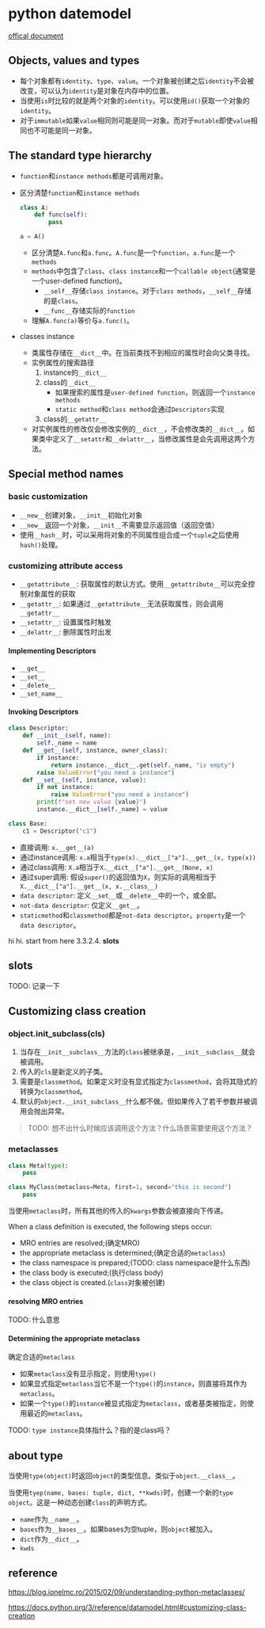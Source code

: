 # python datemodel

[offical document](https://docs.python.org/3/reference/datamodel.html)

## Objects, values and types
- 每个对象都有`identity`、`type`、`value`。一个对象被创建之后`identity`不会被改变，可以认为`identity`是对象在内存中的位置。
- 当使用`is`时比较的就是两个对象的`identity`。可以使用`id()`获取一个对象的`identity`。
- 对于`immutable`如果`value`相同则可能是同一对象。而对于`mutable`即使`value`相同也不可能是同一对象。

## The standard type hierarchy

- `function`和`instance methods`都是可调用对象。
- 区分清楚`function`和`instance methods`

	```py
	class A:
		def func(self):
			pass

	a = A()
	```
	- 区分清楚`A.func`和`a.func`。`A.func`是一个`function`，`a.func`是一个`methods`
	- `methods`中包含了`class`、`class instance`和一个`callable object`(通常是一个user-defined function)。
		- `__self__`存储`class instance`。对于`class methods`，`__self__`存储的是`class`。
		- `__func__`存储实际的`function`
	- 理解`A.func(a)`等价与`a.func()`。
- classes instance
	- 类属性存储在`__dict__`中。在当前类找不到相应的属性时会向父类寻找。
	- 实例属性的搜索路径
		1. instance的`__dict__`
		2. class的`__dict__`
			- 如果搜索的属性是`user-defined function`，则返回一个`instance methods`
			- `static method`和`class method`会通过`Descriptors`实现
		3. class的`__getattr__`
	- 对实例属性的修改仅会修改实例的`__dict__`，不会修改类的`__dict__`。如果类中定义了`__setattr`和`__delattr__`，当修改属性是会先调用这两个方法。

## Special method names

### basic customization
- `__new__`创建对象，`__init__`初始化对象
- `__new__`返回一个对象，`__init__`不需要显示返回值（返回空值）
- 使用`__hash__`时，可以采用将对象的不同属性组合成一个`tuple`之后使用`hash()`处理。

### customizing attribute access

- `__getattribute__`: 获取属性的默认方式。使用`__getattribute__`可以完全控制对象属性的获取
- `__getattr__`: 如果通过`__getattribute__`无法获取属性，则会调用`__getattr__`
- `__setattr__`: 设置属性时触发
- `__delattr__`: 删除属性时出发

#### Implementing Descriptors

- `__get__`
- `__set__`
- `__delete__`
- `__set_name__`

#### Invoking Descriptors

```py
class Descriptor:
    def __init__(self, name):
        self._name = name
    def __get__(self, instance, owner_class):
        if instance:
            return instance.__dict__.get(self._name, "is empty")
        raise ValueError("you need a instance")
    def __set__(self, instance, value):
        if not instance:
            raise ValueError("you need a instance")
        print(f"set new value {value}")
        instance.__dict__[self._name] = value

class Base:
    c1 = Descriptor("c1")
```

- 直接调用: `x.__get__(a)`
- 通过instance调用: `x.a`相当于`type(x).__dict__["a"].__get__(x, type(x))`
- 通过class调用: `X.a`相当于`X.__dict__["a"].__get__(None, x)`
- 通过super调用: 假设`super()`的返回值为`X`，则实际的调用相当于`X.__dict__["a"].__get__(x, x.__class__)`
- `data descriptor`: 定义`__set__`或`__delete__`中的一个，或全部。
- `not-data descriptor`: 仅定义`__get__`。
- `staticmethod`和`classmethod`都是`not-data descriptor`。`property`是一个`data descriptor`。

hi hi. start from here
3.3.2.4. __slots__

## __slots__
TODO: 记录一下

## Customizing class creation

### object.__init_subclass__(cls)

1. 当存在`__init__subclass__`方法的`class`被继承是，`__init__subclass__`就会被调用。
2. 传入的`cls`是新定义的子类。
3. 需要是`classmethod`。如果定义时没有显式指定为`classmethod`，会将其隐式的转换为`classmethod`。
4. 默认的`object.__init_subclass__`什么都不做。但如果传入了若干参数并被调用会抛出异常。

> TODO: 想不出什么时候应该调用这个方法？什么场景需要使用这个方法？

### metaclasses

```py
class Meta(type):
	pass

class MyClass(metaclass=Meta, first=1, second="this is second")
	pass
```

当使用`metaclass`时，所有其他的传入的`kwargs`参数会被直接向下传递。

When a class definition is executed, the following steps occur:

- MRO entries are resolved;(确定MRO)
- the appropriate metaclass is determined;(确定合适的`metaclass`)
- the class namespace is prepared;(TODO: class namespace是什么东西)
- the class body is executed;(执行class body)
- the class object is created.(`class`对象被创建)

#### resolving MRO entries

TODO: 什么意思

#### Determining the appropriate metaclass
确定合适的`metaclass`
- 如果`metaclass`没有显示指定，则使用`type()`
- 如果显式指定`metaclass`当它不是一个`type()`的`instance`，则直接将其作为`metaclass`。
- 如果一个`type()`的`instance`被显式指定为`metaclass`，或者基类被指定，则使用最近的`metaclass`。

TODO: `type instance`具体指什么？指的是class吗？

## about type

当使用`type(object)`时返回`object`的类型信息。类似于`object.__class__`。

当使用`tyep(name, bases: tuple, dict, **kwds)`时，创建一个新的`type object`。这是一种动态创建`class`的声明方式。
- `name`作为`__name__`。
- `bases`作为`__bases__`。如果bases为空tuple，则`object`被加入。
- `dict`作为`__dict__`。
- `kwds`

## reference

https://blog.ionelmc.ro/2015/02/09/understanding-python-metaclasses/

https://docs.python.org/3/reference/datamodel.html#customizing-class-creation